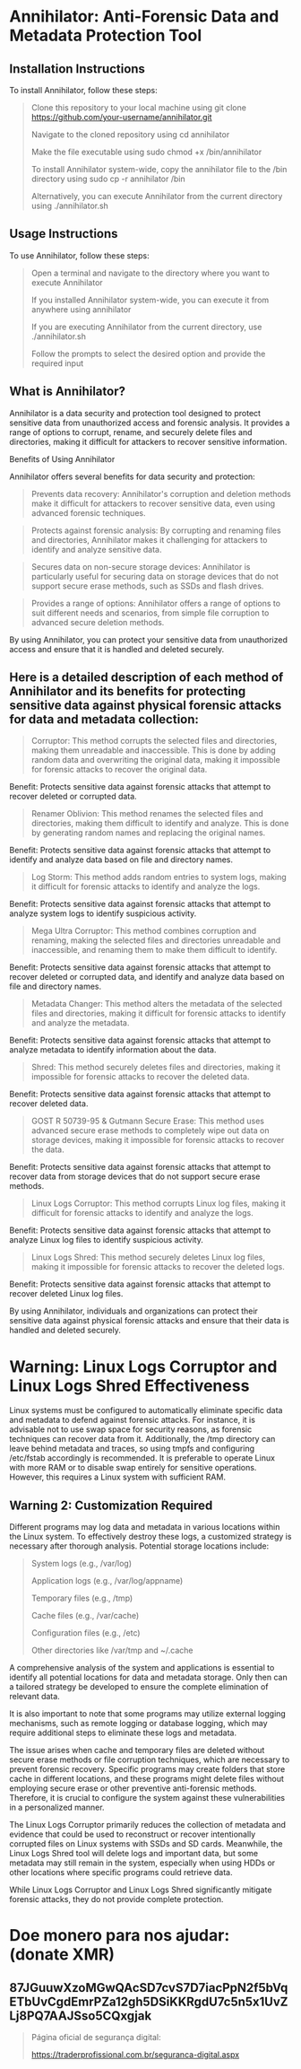 
# Annihilator: Anti-Forensic Data and Metadata Protection Tool

## Installation Instructions

To install Annihilator, follow these steps:

  >Clone this repository to your local machine using git clone https://github.com/your-username/annihilator.git
  >
  >Navigate to the cloned repository using cd annihilator
  >
  >Make the file executable using sudo chmod +x /bin/annihilator
  > 
  >To install Annihilator system-wide, copy the annihilator file to the /bin directory using sudo cp -r annihilator /bin
  >
  >Alternatively, you can execute Annihilator from the current directory using ./annihilator.sh



## Usage Instructions


To use Annihilator, follow these steps:

  
  >Open a terminal and navigate to the directory where you want to execute Annihilator
  >
  >If you installed Annihilator system-wide, you can execute it from anywhere using annihilator
  >
  >If you are executing Annihilator from the current directory, use ./annihilator.sh
  >
  >Follow the prompts to select the desired option and provide the required input


## What is Annihilator?

Annihilator is a data security and protection tool designed to protect sensitive data from unauthorized access and forensic analysis. It provides a range of options to corrupt, rename, and securely delete files and directories, making it difficult for attackers to recover sensitive information.

Benefits of Using Annihilator

Annihilator offers several benefits for data security and protection:


  >Prevents data recovery: Annihilator's corruption and deletion methods make it difficult for attackers to recover sensitive data, even using advanced forensic techniques.
  
  >Protects against forensic analysis: By corrupting and renaming files and directories, Annihilator makes it challenging for attackers to identify and analyze sensitive data.
   
  >Secures data on non-secure storage devices: Annihilator is particularly useful for securing data on storage devices that do not support secure erase methods, such as SSDs and flash drives.
   
  >Provides a range of options: Annihilator offers a range of options to suit different needs and scenarios, from simple file corruption to advanced secure deletion methods.

By using Annihilator, you can protect your sensitive data from unauthorized access and ensure that it is handled and deleted securely.



## Here is a detailed description of each method of Annihilator and its benefits for protecting sensitive data against physical forensic attacks for data and metadata collection:

  >Corruptor: This method corrupts the selected files and directories, making them unreadable and inaccessible. This is done by adding random data and overwriting the original data, making it impossible for forensic attacks to recover the original data.

Benefit: Protects sensitive data against forensic attacks that attempt to recover deleted or corrupted data.

  >Renamer Oblivion: This method renames the selected files and directories, making them difficult to identify and analyze. This is done by generating random names and replacing the original names.

Benefit: Protects sensitive data against forensic attacks that attempt to identify and analyze data based on file and directory names.

  >Log Storm: This method adds random entries to system logs, making it difficult for forensic attacks to identify and analyze the logs.

Benefit: Protects sensitive data against forensic attacks that attempt to analyze system logs to identify suspicious activity.

  >Mega Ultra Corruptor: This method combines corruption and renaming, making the selected files and directories unreadable and inaccessible, and renaming them to make them difficult to identify.

Benefit: Protects sensitive data against forensic attacks that attempt to recover deleted or corrupted data, and identify and analyze data based on file and directory names.

  >Metadata Changer: This method alters the metadata of the selected files and directories, making it difficult for forensic attacks to identify and analyze the metadata.

Benefit: Protects sensitive data against forensic attacks that attempt to analyze metadata to identify information about the data.

  >Shred: This method securely deletes files and directories, making it impossible for forensic attacks to recover the deleted data.

Benefit: Protects sensitive data against forensic attacks that attempt to recover deleted data.

  >GOST R 50739-95 & Gutmann Secure Erase: This method uses advanced secure erase methods to completely wipe out data on storage devices, making it impossible for forensic attacks to recover the data.

Benefit: Protects sensitive data against forensic attacks that attempt to recover data from storage devices that do not support secure erase methods.

  >Linux Logs Corruptor: This method corrupts Linux log files, making it difficult for forensic attacks to identify and analyze the logs.

Benefit: Protects sensitive data against forensic attacks that attempt to analyze Linux log files to identify suspicious activity.

  >Linux Logs Shred: This method securely deletes Linux log files, making it impossible for forensic attacks to recover the deleted logs.

Benefit: Protects sensitive data against forensic attacks that attempt to recover deleted Linux log files.

By using Annihilator, individuals and organizations can protect their sensitive data against physical forensic attacks and ensure that their data is handled and deleted securely.


# Warning: Linux Logs Corruptor and Linux Logs Shred Effectiveness

Linux systems must be configured to automatically eliminate specific data and metadata to defend against forensic attacks. For instance, it is advisable not to use swap space for security reasons, as forensic techniques can recover data from it. Additionally, the /tmp directory can leave behind metadata and traces, so using tmpfs and configuring /etc/fstab accordingly is recommended. It is preferable to operate Linux with more RAM or to disable swap entirely for sensitive operations. However, this requires a Linux system with sufficient RAM.

## Warning 2: Customization Required

Different programs may log data and metadata in various locations within the Linux system. To effectively destroy these logs, a customized strategy is necessary after thorough analysis. Potential storage locations include:

  >System logs (e.g., /var/log)
  >
  >Application logs (e.g., /var/log/appname)
  >
  >Temporary files (e.g., /tmp)
  >
  >Cache files (e.g., /var/cache)
  >
  >Configuration files (e.g., /etc)
  >
  >Other directories like /var/tmp and ~/.cache

A comprehensive analysis of the system and applications is essential to identify all potential locations for data and metadata storage. Only then can a tailored strategy be developed to ensure the complete elimination of relevant data.

It is also important to note that some programs may utilize external logging mechanisms, such as remote logging or database logging, which may require additional steps to eliminate these logs and metadata.

The issue arises when cache and temporary files are deleted without secure erase methods or file corruption techniques, which are necessary to prevent forensic recovery. Specific programs may create folders that store cache in different locations, and these programs might delete files without employing secure erase or other preventive anti-forensic methods. Therefore, it is crucial to configure the system against these vulnerabilities in a personalized manner.

The Linux Logs Corruptor primarily reduces the collection of metadata and evidence that could be used to reconstruct or recover intentionally corrupted files on Linux systems with SSDs and SD cards. Meanwhile, the Linux Logs Shred tool will delete logs and important data, but some metadata may still remain in the system, especially when using HDDs or other locations where specific programs could retrieve data.

While Linux Logs Corruptor and Linux Logs Shred significantly mitigate forensic attacks, they do not provide complete protection.

# Doe monero para nos ajudar: (donate XMR)

## 87JGuuwXzoMGwQAcSD7cvS7D7iacPpN2f5bVqETbUvCgdEmrPZa12gh5DSiKKRgdU7c5n5x1UvZLj8PQ7AAJSso5CQxgjak

  >Página oficial de segurança digital:
  >
  >https://traderprofissional.com.br/seguranca-digital.aspx










